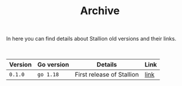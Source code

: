 <h1 align="center">
  Archive
</h1>

<br />

In here you can find details about Stallion old versions and their links.

<br />

| Version     | Go version    | Details                   | Link     |
|-------------|---------------|---------------------------|----------|
| ```0.1.0``` | ```go 1.18``` | First release of Stallion | [link]() |
